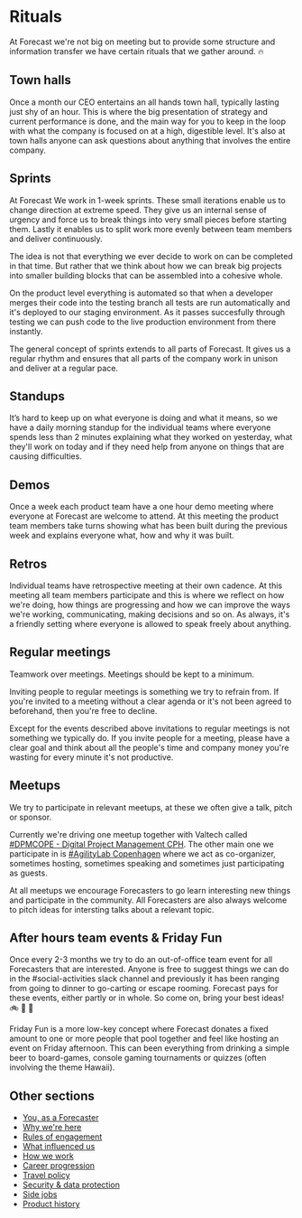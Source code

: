 # Rituals

At Forecast we're not big on meeting but to provide some structure and information transfer we have certain rituals that we gather around. :fire:

## Town halls

Once a month our CEO entertains an all hands town hall, typically lasting just shy of an hour. 
This is where the big presentation of strategy and current performance is done, and the main way for you to keep in the loop with what the company is focused on at a high, digestible level. It's also at town halls anyone can ask questions about anything that involves the entire company.

## Sprints

At Forecast We work in 1-week sprints. These small iterations enable us to change direction at extreme speed. They give us an internal sense of urgency and force us to break things into very small pieces before starting them. Lastly it enables us to split work more evenly between team members and deliver continuously.

The idea is not that everything we ever decide to work on can be completed in that time. But rather that we think about how we can break big projects into smaller building blocks that can be assembled into a cohesive whole.

On the product level everything is automated so that when a developer merges their code into the testing branch all tests are run automatically and it's deployed to our staging environment. As it passes succesfully through testing we can push code to the live production environment from there instantly.

The general concept of sprints extends to all parts of Forecast. It gives us a regular rhythm and ensures that all parts of the company work in unison and deliver at a regular pace.

## Standups

It’s hard to keep up on what everyone is doing and what it means, so we have a daily morning standup for the individual teams where everyone spends less than 2 minutes explaining what they worked on yesterday, what they'll work on today and if they need help from anyone on things that are causing difficulties.

## Demos

Once a week each product team have a one hour demo meeting where everyone at Forecast are welcome to attend. At this meeting the product team members take turns showing what has been built during the previous week and explains everyone what, how and why it was built. 

## Retros

Individual teams have retrospective meeting at their own cadence. At this meeting all team members participate and this is where we reflect on how we're doing, how things are progressing and how we can improve the ways we're working, communicating, making decisions and so on. As always, it's a friendly setting where everyone is allowed to speak freely about anything.

## Regular meetings

Teamwork over meetings. Meetings should be kept to a minimum.

Inviting people to regular meetings is something we try to refrain from. If you're invited to a meeting without a clear agenda or it's not been agreed to beforehand, then you're free to decline. 

Except for the events described above invitations to regular meetings is not something we typically do. If you invite people for a meeting, please have a clear goal and think about all the people's time and company money you're wasting for every minute it's not productive. 

## Meetups

We try to participate in relevant meetups, at these we often give a talk, pitch or sponsor. 

Currently we're driving one meetup together with Valtech called [#DPMCOPE - Digital Project Management CPH](https://www.meetup.com/DPMCOPE/). The other main one we participate in is [#AgilityLab Copenhagen](https://www.meetup.com/agilitylab/) where we act as co-organizer, sometimes hosting, sometimes speaking and sometimes just participating as guests.

At all meetups we encourage Forecasters to go learn interesting new things and participate in the community. All Forecasters are also always welcome to pitch ideas for intersting talks about a relevant topic.

## After hours team events & Friday Fun

Once every 2-3 months we try to do an out-of-office team event for all Forecasters that are interested. Anyone is free to suggest things we can do in the #social-activities slack channel and previously it has been ranging from going to dinner to go-carting or escape rooming. Forecast pays for these events, either partly or in whole. So come on, bring your best ideas! :bike: :doughnut: :tropical_drink:


Friday Fun is a more low-key concept where Forecast donates a fixed amount to one or more people that pool together and feel like hosting an event on Friday afternoon. This can been everything from drinking a simple beer to board-games, console gaming tournaments or quizzes (often involving the theme Hawaii).

## Other sections
* [You, as a Forecaster](you-as-a-forecaster.md)
* [Why we're here](why-we-are-here.md)
* [Rules of engagement](rules-of-engagement.md)
* [What influenced us](what-influenced-us.md)
* [How we work](how-we-work.md)
* [Career progression](career-progression.md)
* [Travel policy](travel-policy.md)
* [Security & data protection](security-data-protection.md)
* [Side jobs](side-jobs.md)
* [Product history](product-history.md)
